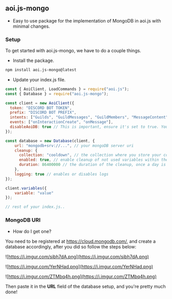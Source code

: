 ## aoi.js-mongo

- Easy to use package for the implementation of MongoDB in aoi.js with minimal changes.

### Setup

To get started with aoi.js-mongo, we have to do a couple things.

- Install the package.
```bash
npm install aoi.js-mongo@latest
```

- Update your index.js file.

```js
const { AoiClient, LoadCommands } = require("aoi.js");
const { Database } = require("aoi.js-mongo");

const client = new AoiClient({
  token: "DISCORD BOT TOKEN",
  prefix: "DISCORD BOT PREFIX",
  intents: ["Guilds", "GuildMessages", "GuildMembers", "MessageContent"],
  events: ["onInteractionCreate", "onMessage"],
  disableAoiDB: true // This is important, ensure it's set to true. You can't use both at once.
});

const database = new Database(client, {
    url: "mongodb+srv://...", // your mongoDB server uri
    cleanup: {
      collection: "cooldown", // the collection where you store your cooldown data ("cooldown" by default)
      enabled: true, // enable cleanup of not used variables within the given collection
      duration: 86400000 // the duration of the cleanup, once a day is enough (in ms)
    },
    logging: true // enables or disables logs
});

client.variables({
    variable: "value"
});

// rest of your index.js..
```

### MongoDB URI

- How do I get one?

You need to be registered at https://cloud.mongodb.com/, and create a database accordingly, after you did so follow the steps below:

![https://i.imgur.com/sibh7dA.png](https://i.imgur.com/sibh7dA.png)

![https://i.imgur.com/YerNHad.png](https://i.imgur.com/YerNHad.png)

![https://i.imgur.com/ZTMbq4h.png](https://i.imgur.com/ZTMbq4h.png)

Then paste it in the **URL** field of the database setup, and you're pretty much done!
